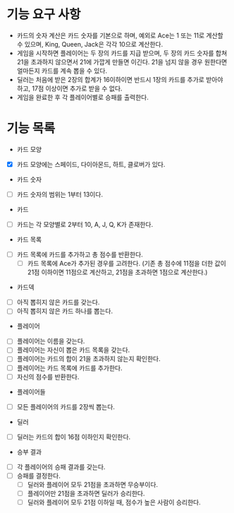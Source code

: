 # 기능 요구 사항
- 카드의 숫자 계산은 카드 숫자를 기본으로 하며, 예외로 Ace는 1 또는 11로 계산할 수 있으며, King, Queen, Jack은 각각 10으로 계산한다.
- 게임을 시작하면 플레이어는 두 장의 카드를 지급 받으며, 두 장의 카드 숫자를 합쳐 21을 초과하지 않으면서 21에 가깝게 만들면 이긴다. 21을 넘지 않을 경우 원한다면 얼마든지 카드를 계속 뽑을 수 있다.
- 딜러는 처음에 받은 2장의 합계가 16이하이면 반드시 1장의 카드를 추가로 받아야 하고, 17점 이상이면 추가로 받을 수 없다.
- 게임을 완료한 후 각 플레이어별로 승패를 출력한다.

# 기능 목록
- 카드 모양
- [x] 카드 모양에는 스페이드, 다이아몬드, 하트, 클로버가 있다.

- 카드 숫자
- [ ] 카드 숫자의 범위는 1부터 13이다.

- 카드
- [ ] 카드는 각 모양별로 2부터 10, A, J, Q, K가 존재한다.

- 카드 목록
- [ ] 카드 목록에 카드를 추가하고 총 점수를 반환한다.
  - [ ] 카드 목록에 Ace가 추가된 경우를 고려한다. (기존 총 점수에 11점을 더한 값이 21점 이하이면 11점으로 계산하고, 21점을 초과하면 1점으로 계산한다.)

- 카드덱
- [ ] 아직 뽑히지 않은 카드를 갖는다.
- [ ] 아직 뽑히지 않은 카드 하나를 뽑는다.

- 플레이어
- [ ] 플레이어는 이름을 갖는다.
- [ ] 플레이어는 자신이 뽑은 카드 목록을 갖는다.
- [ ] 플레이어는 카드의 합이 21을 초과하지 않는지 확인한다.
- [ ] 플레이어는 카드 목록에 카드를 추가한다.
- [ ] 자신의 점수를 반환한다.

- 플레이어들
- [ ] 모든 플레이어의 카드를 2장씩 뽑는다.

- 딜러
- [ ] 딜러는 카드의 합이 16점 이하인지 확인한다.

- 승부 결과
- [ ] 각 플레이어의 승패 결과를 갖는다.
- [ ] 승패를 결정한다.
  - [ ] 딜러와 플레이어 모두 21점을 초과하면 무승부이다.
  - [ ] 플레이어만 21점을 초과하면 딜러가 승리한다.
  - [ ] 딜러와 플레이어 모두 21점 이하일 때, 점수가 높은 사람이 승리한다.
